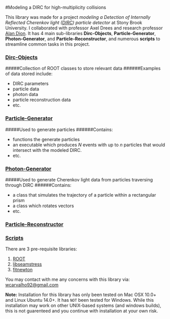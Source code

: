 #Modeling a DIRC for high-multiplicity collisions

This library was made for a project *modeling a Detection of Internally Reflected Cherenkov light ([DIRC](http://en.wikipedia.org/wiki/Detection_of_internally_reflected_Cherenkov_light)) particle detector* at Stony Brook University. I collaborated with professor Axel Drees and research professor [Alan Dion](https://github.com/alandion).
It has 4 main sub-libraries **Dirc-Objects**, **Particle-Generator**, **Photon-Generator**, and **Particle-Reconstructor**, and numerous **scripts** to streamline common tasks in this project.

### [Dirc-Objects]
#####Collection of ROOT classes to store relevant data
######Examples of data stored include:
- DIRC parameters
- particle data
- photon data
- particle reconstruction data
- etc.
<i class="icon-cog"></i>
### [Particle-Generator]
#####Used to generate particles
######Contains:
- functions the generate particles
- an executable which produces *N* events with up to *n* particles that would intersect with the modeled DIRC.
- etc.

### [Photon-Generator]
#####Used to generate Cherenkov light data from particles traversing through DIRC
######Contains:
- a class that simulates the trajectory of a particle within a rectangular prism 
- a class which rotates vectors
- etc.

### [Particle-Reconstructor]

### [Scripts]
There are 3 pre-requisite libraries: 

1. [ROOT](https://root.cern.ch/drupal/)
2. [libseamstress](https://code.google.com/p/libseamstress/)
3. [fitnewton](https://code.google.com/p/fitnewton/)

You may contact with me any concerns with this library via: wcarvalho92@gmail.com

**Note:** Installation for this library has only been tested on Mac OSX 10.0+ and Linux Ubuntu 14.0+. It has `NOT` been tested for Windows. While this installation may work on other UNIX-based systems (and windows builds), this is not guarenteed and you continue with installation at your own risk.


[Dirc-Objects]:https://github.com/wcarvalho/dirc-detector/tree/master/dircobjects
[Particle-Generator]:https://github.com/wcarvalho/dirc-detector#particle-generator
[Photon-Generator]:https://github.com/wcarvalho/dirc-detector/tree/master/generator
[Particle-Reconstructor]:https://github.com/wcarvalho/dirc-detector/tree/master/simulator
[scripts]:https://github.com/wcarvalho/dirc-detector/tree/master/scripts
